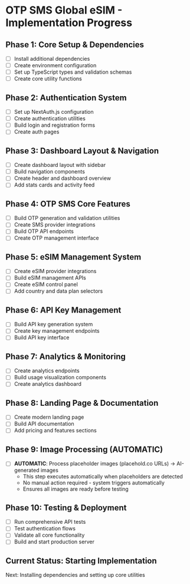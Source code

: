 # OTP SMS Global eSIM - Implementation Progress

## Phase 1: Core Setup & Dependencies
- [ ] Install additional dependencies
- [ ] Create environment configuration
- [ ] Set up TypeScript types and validation schemas
- [ ] Create core utility functions

## Phase 2: Authentication System
- [ ] Set up NextAuth.js configuration
- [ ] Create authentication utilities
- [ ] Build login and registration forms
- [ ] Create auth pages

## Phase 3: Dashboard Layout & Navigation
- [ ] Create dashboard layout with sidebar
- [ ] Build navigation components
- [ ] Create header and dashboard overview
- [ ] Add stats cards and activity feed

## Phase 4: OTP SMS Core Features
- [ ] Build OTP generation and validation utilities
- [ ] Create SMS provider integrations
- [ ] Build OTP API endpoints
- [ ] Create OTP management interface

## Phase 5: eSIM Management System
- [ ] Create eSIM provider integrations
- [ ] Build eSIM management APIs
- [ ] Create eSIM control panel
- [ ] Add country and data plan selectors

## Phase 6: API Key Management
- [ ] Build API key generation system
- [ ] Create key management endpoints
- [ ] Build API key interface

## Phase 7: Analytics & Monitoring
- [ ] Create analytics endpoints
- [ ] Build usage visualization components
- [ ] Create analytics dashboard

## Phase 8: Landing Page & Documentation
- [ ] Create modern landing page
- [ ] Build API documentation
- [ ] Add pricing and features sections

## Phase 9: Image Processing (AUTOMATIC)
- [ ] **AUTOMATIC**: Process placeholder images (placehold.co URLs) → AI-generated images
  - This step executes automatically when placeholders are detected
  - No manual action required - system triggers automatically
  - Ensures all images are ready before testing

## Phase 10: Testing & Deployment
- [ ] Run comprehensive API tests
- [ ] Test authentication flows
- [ ] Validate all core functionality
- [ ] Build and start production server

## Current Status: Starting Implementation
Next: Installing dependencies and setting up core utilities